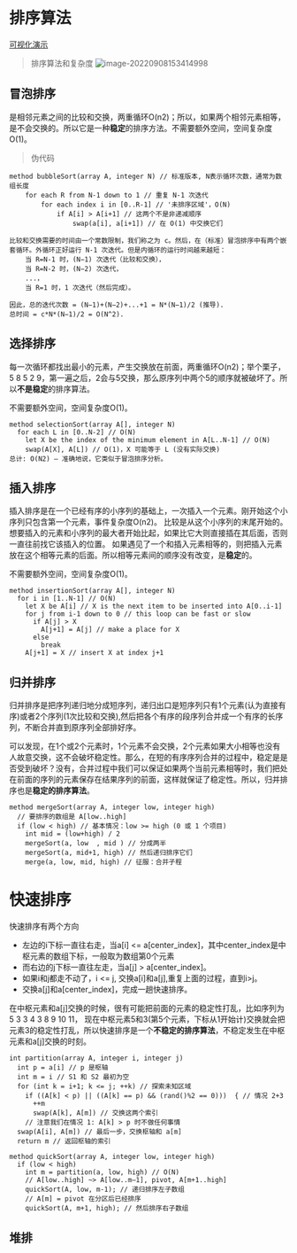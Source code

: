 # 排序算法

[可视化演示](https://visualgo.net/zh/sorting?slide=7-1)

> 排序算法和复杂度
![image-20220908153414998](https://imagehost-1311720054.cos.ap-nanjing.myqcloud.com/blog/%E5%8D%9A%E5%AE%A2%E6%80%A7%E8%83%BD%E4%BC%98%E5%8C%96/image-20220908153414998.png)

## 冒泡排序

是相邻元素之间的比较和交换，两重循环O(n2)；所以，如果两个相邻元素相等，是不会交换的。所以它是一种**稳定**的排序方法。不需要额外空间，空间复杂度O(1)。

> 伪代码
```text
method bubbleSort(array A, integer N) // 标准版本, N表示循环次数，通常为数组长度
    for each R from N-1 down to 1 // 重复 N-1 次迭代
        for each index i in [0..R-1] // '未排序区域'，O(N)
            if A[i] > A[i+1] // 这两个不是非递减顺序
                swap(a[i], a[i+1]) // 在 O(1) 中交换它们

比较和交换需要的时间由一个常数限制，我们称之为 c。然后，在（标准）冒泡排序中有两个嵌套循环。外循环正好运行 N-1 次迭代。但是内循环的运行时间越来越短：
    当 R=N-1 时，(N−1) 次迭代（比较和交换），
    当 R=N-2 时，(N−2) 次迭代，
    ...，
    当 R=1 时，1 次迭代（然后完成）。

因此，总的迭代次数 = (N−1)+(N−2)+...+1 = N*(N−1)/2 (推导).
总时间 = c*N*(N−1)/2 = O(N^2).
```

<run-script codePath="knowledge-lib/js/算法/排序/bubbleSort.js">
</run-script>

## 选择排序

每一次循环都找出最小的元素，产生交换放在前面，两重循环O(n2)；举个栗子，5 8 5 2 9，第一遍之后，2会与5交换，那么原序列中两个5的顺序就被破坏了。所以**不是稳定**的排序算法。

不需要额外空间，空间复杂度O(1)。

```text
method selectionSort(array A[], integer N)
  for each L in [0..N-2] // O(N)
    let X be the index of the minimum element in A[L..N-1] // O(N)
    swap(A[X], A[L]) // O(1)，X 可能等于 L (没有实际交换)
总计: O(N2) — 准确地说，它类似于冒泡排序分析。
```

<run-script codePath="knowledge-lib/js/算法/排序/selectionSort.js">
</run-script>

## 插入排序

插入排序是在一个已经有序的小序列的基础上，一次插入一个元素。刚开始这个小序列只包含第一个元素，事件复杂度O(n2)。
比较是从这个小序列的末尾开始的。想要插入的元素和小序列的最大者开始比起，如果比它大则直接插在其后面，否则一直往前找它该插入的位置。
如果遇见了一个和插入元素相等的，则把插入元素放在这个相等元素的后面。所以相等元素间的顺序没有改变，是**稳定**的。

不需要额外空间，空间复杂度O(1)。

```text
method insertionSort(array A[], integer N)
  for i in [1..N-1] // O(N)
    let X be A[i] // X is the next item to be inserted into A[0..i-1]
    for j from i-1 down to 0 // this loop can be fast or slow
      if A[j] > X
        A[j+1] = A[j] // make a place for X
      else
        break
    A[j+1] = X // insert X at index j+1
```

<run-script codePath="knowledge-lib/js/算法/排序/insertionSort.js">
</run-script>

## 归并排序

归并排序是把序列递归地分成短序列，递归出口是短序列只有1个元素(认为直接有序)或者2个序列(1次比较和交换),然后把各个有序的段序列合并成一个有序的长序列，不断合并直到原序列全部排好序。

可以发现，在1个或2个元素时，1个元素不会交换，2个元素如果大小相等也没有人故意交换，这不会破坏稳定性。那么，在短的有序序列合并的过程中，稳定是是否受到破坏？没有，合并过程中我们可以保证如果两个当前元素相等时，我们把处在前面的序列的元素保存在结果序列的前面，这样就保证了稳定性。所以，归并排序也是**稳定的排序算法**。

```text
method mergeSort(array A, integer low, integer high)
  // 要排序的数组是 A[low..high]
  if (low < high) // 基本情况：low >= high (0 或 1 个项目)
    int mid = (low+high) / 2	
    mergeSort(a, low  , mid ) // 分成两半
    mergeSort(a, mid+1, high) // 然后递归排序它们
    merge(a, low, mid, high) // 征服：合并子程
```

<run-script codePath="knowledge-lib/js/算法/排序/mergeSort.js">
</run-script>

# 快速排序

快速排序有两个方向
- 左边的i下标一直往右走，当a[i] <= a[center_index]，其中center_index是中枢元素的数组下标，一般取为数组第0个元素
- 而右边的j下标一直往左走，当a[j] > a[center_index]。
- 如果i和j都走不动了，i <= j, 交换a[i]和a[j],重复上面的过程，直到i>j。
- 交换a[j]和a[center_index]，完成一趟快速排序。

在中枢元素和a[j]交换的时候，很有可能把前面的元素的稳定性打乱，比如序列为 5 3 3 4 3 8 9 10 11， 现在中枢元素5和3(第5个元素，下标从1开始计)交换就会把元素3的稳定性打乱，所以快速排序是一个**不稳定的排序算法**，不稳定发生在中枢元素和a[j]交换的时刻。

```text
int partition(array A, integer i, integer j)
  int p = a[i] // p 是枢轴
  int m = i // S1 和 S2 最初为空
  for (int k = i+1; k <= j; ++k) // 探索未知区域
    if ((A[k] < p) || ((A[k] == p) && (rand()%2 == 0)))  { // 情况 2+3
      ++m
      swap(A[k], A[m]) // 交换这两个索引
    // 注意我们在情况 1: A[k] > p 时不做任何事情
  swap(A[i], A[m]) // 最后一步，交换枢轴和 a[m]
  return m // 返回枢轴的索引
  
method quickSort(array A, integer low, integer high)
  if (low < high)
    int m = partition(a, low, high) // O(N)
    // A[low..high] ~> A[low..m–1], pivot, A[m+1..high]
    quickSort(A, low, m-1); // 递归排序左子数组
    // A[m] = pivot 在分区后已经排序
    quickSort(A, m+1, high); // 然后排序右子数组
```

## 堆排

